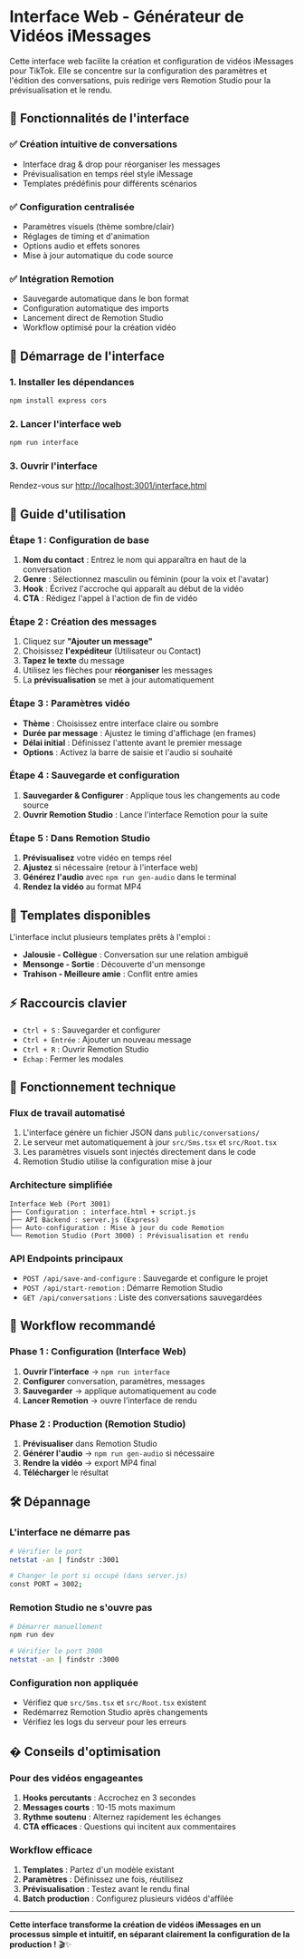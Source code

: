 # Interface Web - Générateur de Vidéos iMessages

Cette interface web facilite la création et configuration de vidéos iMessages pour TikTok. Elle se concentre sur la configuration des paramètres et l'édition des conversations, puis redirige vers Remotion Studio pour la prévisualisation et le rendu.

## 🌟 Fonctionnalités de l'interface

### ✅ **Création intuitive de conversations**
- Interface drag & drop pour réorganiser les messages
- Prévisualisation en temps réel style iMessage
- Templates prédéfinis pour différents scénarios

### ✅ **Configuration centralisée**
- Paramètres visuels (thème sombre/clair)
- Réglages de timing et d'animation
- Options audio et effets sonores
- Mise à jour automatique du code source

### ✅ **Intégration Remotion**
- Sauvegarde automatique dans le bon format
- Configuration automatique des imports
- Lancement direct de Remotion Studio
- Workflow optimisé pour la création vidéo

## 🚀 Démarrage de l'interface

### 1. Installer les dépendances
```bash
npm install express cors
```

### 2. Lancer l'interface web
```bash
npm run interface
```

### 3. Ouvrir l'interface
Rendez-vous sur [http://localhost:3001/interface.html](http://localhost:3001/interface.html)

## 📖 Guide d'utilisation

### Étape 1 : Configuration de base
1. **Nom du contact** : Entrez le nom qui apparaîtra en haut de la conversation
2. **Genre** : Sélectionnez masculin ou féminin (pour la voix et l'avatar)
3. **Hook** : Écrivez l'accroche qui apparaît au début de la vidéo
4. **CTA** : Rédigez l'appel à l'action de fin de vidéo

### Étape 2 : Création des messages
1. Cliquez sur **"Ajouter un message"**
2. Choisissez **l'expéditeur** (Utilisateur ou Contact)
3. **Tapez le texte** du message
4. Utilisez les flèches pour **réorganiser** les messages
5. La **prévisualisation** se met à jour automatiquement

### Étape 3 : Paramètres vidéo
- **Thème** : Choisissez entre interface claire ou sombre
- **Durée par message** : Ajustez le timing d'affichage (en frames)
- **Délai initial** : Définissez l'attente avant le premier message
- **Options** : Activez la barre de saisie et l'audio si souhaité

### Étape 4 : Sauvegarde et configuration
1. **Sauvegarder & Configurer** : Applique tous les changements au code source
2. **Ouvrir Remotion Studio** : Lance l'interface Remotion pour la suite

### Étape 5 : Dans Remotion Studio
1. **Prévisualisez** votre vidéo en temps réel
2. **Ajustez** si nécessaire (retour à l'interface web)
3. **Générez l'audio** avec `npm run gen-audio` dans le terminal
4. **Rendez la vidéo** au format MP4

## 🎨 Templates disponibles

L'interface inclut plusieurs templates prêts à l'emploi :

- **Jalousie - Collègue** : Conversation sur une relation ambiguë
- **Mensonge - Sortie** : Découverte d'un mensonge
- **Trahison - Meilleure amie** : Conflit entre amies

## ⚡ Raccourcis clavier

- `Ctrl + S` : Sauvegarder et configurer
- `Ctrl + Entrée` : Ajouter un nouveau message
- `Ctrl + R` : Ouvrir Remotion Studio
- `Échap` : Fermer les modales

## 🔧 Fonctionnement technique

### Flux de travail automatisé
1. L'interface génère un fichier JSON dans `public/conversations/`
2. Le serveur met automatiquement à jour `src/Sms.tsx` et `src/Root.tsx`
3. Les paramètres visuels sont injectés directement dans le code
4. Remotion Studio utilise la configuration mise à jour

### Architecture simplifiée
```
Interface Web (Port 3001)
├── Configuration : interface.html + script.js
├── API Backend : server.js (Express)
├── Auto-configuration : Mise à jour du code Remotion
└── Remotion Studio (Port 3000) : Prévisualisation et rendu
```

### API Endpoints principaux
- `POST /api/save-and-configure` : Sauvegarde et configure le projet
- `POST /api/start-remotion` : Démarre Remotion Studio
- `GET /api/conversations` : Liste des conversations sauvegardées

## 🎯 Workflow recommandé

### Phase 1 : Configuration (Interface Web)
1. **Ouvrir l'interface** → `npm run interface`
2. **Configurer** conversation, paramètres, messages
3. **Sauvegarder** → applique automatiquement au code
4. **Lancer Remotion** → ouvre l'interface de rendu

### Phase 2 : Production (Remotion Studio)
1. **Prévisualiser** dans Remotion Studio
2. **Générer l'audio** → `npm run gen-audio` si nécessaire
3. **Rendre la vidéo** → export MP4 final
4. **Télécharger** le résultat

## 🛠️ Dépannage

### L'interface ne démarre pas
```bash
# Vérifier le port
netstat -an | findstr :3001

# Changer le port si occupé (dans server.js)
const PORT = 3002;
```

### Remotion Studio ne s'ouvre pas
```bash
# Démarrer manuellement
npm run dev

# Vérifier le port 3000
netstat -an | findstr :3000
```

### Configuration non appliquée
- Vérifiez que `src/Sms.tsx` et `src/Root.tsx` existent
- Redémarrez Remotion Studio après changements
- Vérifiez les logs du serveur pour les erreurs

## � Conseils d'optimisation

### Pour des vidéos engageantes
1. **Hooks percutants** : Accrochez en 3 secondes
2. **Messages courts** : 10-15 mots maximum
3. **Rythme soutenu** : Alternez rapidement les échanges
4. **CTA efficaces** : Questions qui incitent aux commentaires

### Workflow efficace
1. **Templates** : Partez d'un modèle existant
2. **Paramètres** : Définissez une fois, réutilisez
3. **Prévisualisation** : Testez avant le rendu final
4. **Batch production** : Configurez plusieurs vidéos d'affilée

---

**Cette interface transforme la création de vidéos iMessages en un processus simple et intuitif, en séparant clairement la configuration de la production !** 🎬✨
